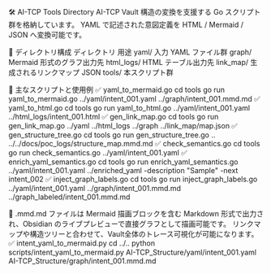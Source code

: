 🛠️ AI-TCP Tools Directory
AI-TCP Vault 構造の変換を支援する Go スクリプト群を格納しています。
YAML で記述された意図定義を HTML / Mermaid / JSON へ変換可能です。

📁 ディレクトリ構成
ディレクトリ	用途
yaml/	入力 YAML ファイル群
graph/	Mermaid 形式のグラフ出力先
html_logs/	HTML テーブル出力先
link_map/	生成されるリンクマップ JSON
tools/	本スクリプト群

📌 主なスクリプトと使用例
✅ yaml_to_mermaid.go
cd tools
go run yaml_to_mermaid.go ../yaml/intent_001.yaml ../graph/intent_001.mmd.md
✅ yaml_to_html.go
cd tools
go run yaml_to_html.go ../yaml/intent_001.yaml ../html_logs/intent_001.html
✅ gen_link_map.go
cd tools
go run gen_link_map.go ../yaml ../html_logs ../graph ../link_map/map.json
✅ gen_structure_tree.go
cd tools
go run gen_structure_tree.go .. ../../docs/poc_logs/structure_map.mmd.md
✅ check_semantics.go
cd tools
go run check_semantics.go ../yaml/intent_001.yaml
✅ enrich_yaml_semantics.go
cd tools
go run enrich_yaml_semantics.go ../yaml/intent_001.yaml ../enriched_yaml -description "Sample" -next intent_002
✅ inject_graph_labels.go
cd tools
go run inject_graph_labels.go ../yaml/intent_001.yaml ../graph/intent_001.mmd.md ../graph_labeled/intent_001.mmd.md

📝 .mmd.md ファイルは Mermaid 描画ブロックを含む Markdown 形式で出力され、Obsidian のライブプレビューで直接グラフとして描画可能です。
リンクマップや構造ツリーと合わせて、Vault全体のトレース可視化が可能になります。
✅ intent_yaml_to_mermaid.py
cd ../..
python scripts/intent_yaml_to_mermaid.py AI-TCP_Structure/yaml/intent_001.yaml AI-TCP_Structure/graph/intent_001.mmd.md
